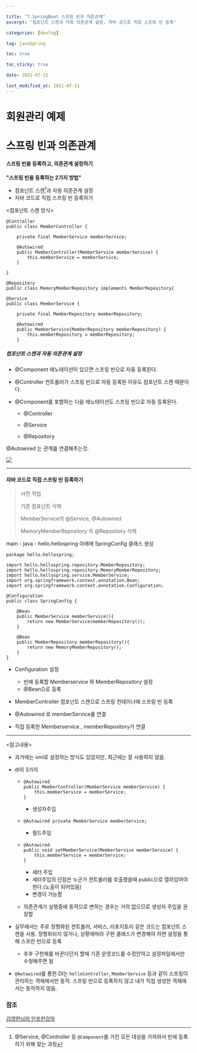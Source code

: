```yaml
---

title: "7.SpringBoot 스프링 빈과 의존관계"
excerpt: "컴포넌트 스캔과 자동 의존관계 설정, 자바 코드로 직접 스프링 빈 등록"

categories: [devlog]

tag: javaSpring

toc: true

toc_sticky: true

date: 2021-07-21

last_modified_at: 2021-07-21
---
```






# 회원관리 예제



# 스프링 빈과 의존관계



#### 스프링 빈을 등록하고, 의존관계 설정하기



**"스프링 빈을 등록하는 2가지 방법"**

* 컴포넌트 스캔[^1]과 자동 의존관계 설정
* 자바 코드로 직접 스프링 빈 등록하기



<컴포넌트 스캔 방식>

```
@Controller
public class MemberController {

    private final MemberService memberService;

    @Autowired
    public MemberController(MemberService memberService) {
        this.memberService = memberService;
    }

}
```

```
@Repository
public class MemoryMemberRepository implements MemberRepository{
```

```
@Service
public class MemberService {

    private final MemberRepository memberRepository;

    @Autowired
    public MemberService(MemberRepository memberRepository) {
        this.memberRepository = memberRepository;
    }
```



##### 컴포넌트 스캔과 자동 의존관계 설정

* @Component 에노테이션이 있으면 스프링 빈으로 자동 등록된다.

* @Controller 컨트롤러가 스프링 빈으로 자동 등록된 이유도 컴포넌트 스캔 때문이다.

* @Component를 포함하는 다음 에노테이션도 스프링 빈으로 자동 등록된다.

  * @Controller

  * @Service

  * @Repository

    

@Autowired 는 관계를 연결해주는것.



<img src="https://github.com/cano721/cano721.github.io/blob/master/_posts/md-images/springbean/springbean1.JPG?raw=true">



---

[^1]:@Service, @Controller 등 `@Component`를 가진 모든 대상을 가져와서 빈에 등록하기 위해 찾는 과정



#### 자바 코드로 직접 스프링 빈 등록하기

> 사전 작업
>
> 기존 컴포넌트 삭제
>
> MemberService의 @Service, @Autowired
>
> MemoryMemberRepository 의 @Repository 삭제



main - java - hello.hellospring 아래에 SpringConfig 클래스 생성

```
package hello.hellospring;

import hello.hellospring.repository.MemberRepository;
import hello.hellospring.repository.MemoryMemberRepository;
import hello.hellospring.service.MemberService;
import org.springframework.context.annotation.Bean;
import org.springframework.context.annotation.Configuration;

@Configuration
public class SpringConfig {

    @Bean
    public MemberService memberService(){
        return new MemberService(memberRepository());
    }

    @Bean
    public MemberRepository memberRepository(){
        return new MemoryMemberRepository();
    }
}
```

* Configuration 설정
  * 빈에 등록할 Memberservice 와 MemberRepository 설정
  * @Bean으로 등록



* MemberController 컴포넌트 스캔으로 스프링 컨테이너에 스프링 빈 등록
* @Autowired 로 memberService를 연결
* 직접 등록한 Memberservice , memberRepository가 연결







---

<참고내용>

* 과거에는 xml로 설정하는 방식도 있었지만, 최근에는 잘 사용하지 않음.

* di의 3가지
  * ```
    @Autowired
    public MemberController(MemberService memberService) {
        this.memberService = memberService;
    }
    ```

    * 생성자주입

  * ```
    @Autowired private MemberService memberService;
    ```

    * 필드주입

  * ```
    @Autowired
    public void setMemberService(MemberService memberService) {
        this.memberService = memberService;
    }
    ```

    * 세터 주입
    * 세터주입의 단점은 누군가 컨트롤러를 호출했을때 public으로 열려있어야한다.(노출이 되어있음)
    * 변경이 가능함

  * 의존관계가 실행중에 동적으로 변하는 경우는 거의 없으므로 생성자 주입을 권장함

* 실무에서는 주로 정형화된 컨트롤러, 서비스, 리포지토리  같은 코드는 컴포넌트 스캔을 사용. 정형화되지 않거나, 상황에따라 구현 클래스가 변경해야 하면 설정을 통해 스프린 빈으로 등록

  * 추후 구현체를 바꾼다던지 할때 기존 운영코드를 수정안하고 설정파일에서만 수정해주면 됨

* `@Autowired`를 통한 DI는 `helloController`, `MemberService` 등과 같이 스프링이 관리하는 객체에서만 동작. 스프링 빈으로 등록하지 않고 내가 직접 생성한 객체에서는 동작하지 않음.





### 참조

[김영한님의 인프런강의](https://www.inflearn.com/course/%EC%8A%A4%ED%94%84%EB%A7%81-%EC%9E%85%EB%AC%B8-%EC%8A%A4%ED%94%84%EB%A7%81%EB%B6%80%ED%8A%B8)
